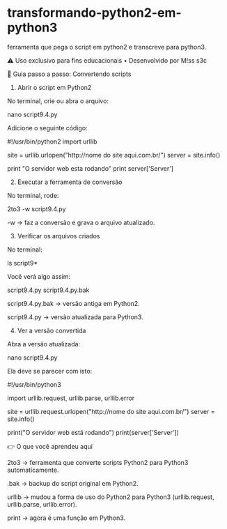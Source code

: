 # transformando-python2-em-python3
ferramenta que pega o script em python2 e transcreve para python3.

⚠️ Uso exclusivo para fins educacionais • Desenvolvido por M!ss s3c

📝 Guia passo a passo: Convertendo scripts

1. Abrir o script em Python2

No terminal, crie ou abra o arquivo:

nano script9.4.py


Adicione o seguinte código:

#!/usr/bin/python2
import urllib

site = urllib.urlopen("http://nome do site aqui.com.br/")
server = site.info()

print "O servidor web esta rodando"
print server['Server']

2. Executar a ferramenta de conversão

No terminal, rode:

2to3 -w script9.4.py


-w → faz a conversão e grava o arquivo atualizado.

3. Verificar os arquivos criados

No terminal:

ls script9*


Você verá algo assim:

script9.4.py        script9.4.py.bak


script9.4.py.bak → versão antiga em Python2.

script9.4.py → versão atualizada para Python3.

4. Ver a versão convertida

Abra a versão atualizada:

nano script9.4.py


Ela deve se parecer com isto:

#!/usr/bin/python3

import urllib.request, urllib.parse, urllib.error

site = urllib.request.urlopen("http://nome do site aqui.com.br/")
server = site.info()

print("O servidor web está rodando")
print(server['Server'])

👉 O que você aprendeu aqui

2to3 → ferramenta que converte scripts Python2 para Python3 automaticamente.

.bak → backup do script original em Python2.

urllib → mudou a forma de uso do Python2 para Python3 (urllib.request, urllib.parse, urllib.error).

print → agora é uma função em Python3.
